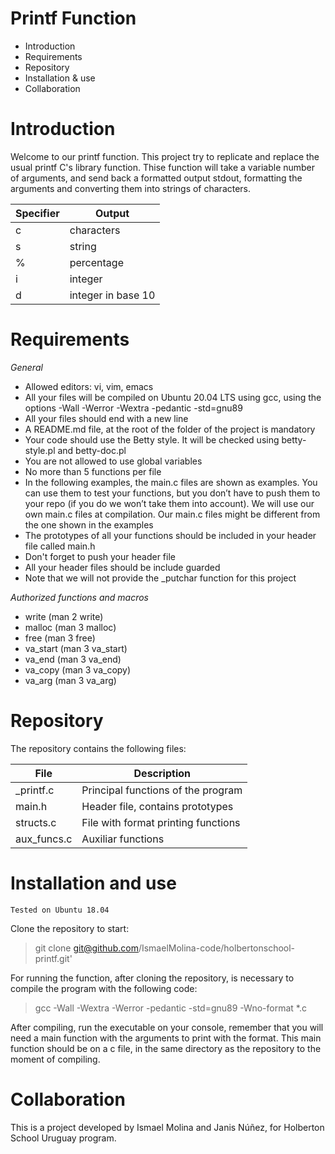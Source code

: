 <body>	
<h1>Printf Function</h1>
<ul>
<li>Introduction</li>
<li>Requirements</li>
<li>Repository</li>
<li>Installation & use</li>
<li>Collaboration</li>
</ul>

<h1>Introduction</h1>

Welcome to our printf function. This project try to replicate and replace the usual printf C's library function.
Thise function will take a variable number of arguments, and send back a formatted output stdout, formatting the 
arguments and converting them into strings of characters.


| Specifier | Output |
| --------- | ------ |
| c | characters |
| s | string |
| % | percentage |
| i | integer |
| d | integer in base 10 |

<h1>Requirements</h1>

*General*

<ul>
<li>Allowed editors: vi, vim, emacs</li>
<li>All your files will be compiled on Ubuntu 20.04 LTS using gcc, using the options -Wall -Werror -Wextra -pedantic -std=gnu89</li>
<li>All your files should end with a new line</li>
<li>A README.md file, at the root of the folder of the project is mandatory</li>
<li>Your code should use the Betty style. It will be checked using betty-style.pl and betty-doc.pl</li>
<li>You are not allowed to use global variables</li>
<li>No more than 5 functions per file</li>
<li>In the following examples, the main.c files are shown as examples. You can use them to test your functions, but you don’t have to push them to your repo (if you do we won’t take them into account). We will use our own main.c files at compilation. Our main.c files might be different from the one shown in the examples</li>
<li>The prototypes of all your functions should be included in your header file called main.h</li>
<li>Don't forget to push your header file</li>
<li>All your header files should be include guarded</li>
<li>Note that we will not provide the _putchar function for this project</li>
</ul>

*Authorized functions and macros*

<ul>
<li>write (man 2 write)</li>
<li>malloc (man 3 malloc)</li>
<li>free (man 3 free)</li>
<li>va_start (man 3 va_start)</li>
<li>va_end (man 3 va_end)</li>
<li>va_copy (man 3 va_copy)</li>
<li>va_arg (man 3 va_arg)</li>
</ul>

<h1>Repository</h1>

The repository contains the following files:
  
| File | Description |
| --------- | ------ |
| _printf.c | Principal functions of the program |
| main.h | Header file, contains prototypes |
| structs.c | File with format printing functions |
| aux_funcs.c | Auxiliar functions |

<h1>Installation and use</h1>

`Tested on Ubuntu 18.04`
     
Clone the repository to start:

>git clone git@github.com/IsmaelMolina-code/holbertonschool-printf.git'

For running the function, after cloning the repository, is necessary to compile the program with the following code:

>gcc -Wall -Wextra -Werror -pedantic -std=gnu89 -Wno-format *.c


After compiling, run the executable on your console, remember that you will need a main function with the arguments to print with the format.
This main function should be on a c file, in the same directory as the repository to the moment of compiling.
<h1>Collaboration</h1>
This is a project developed by Ismael Molina and Janis Núñez, for Holberton School Uruguay program.
</body>

